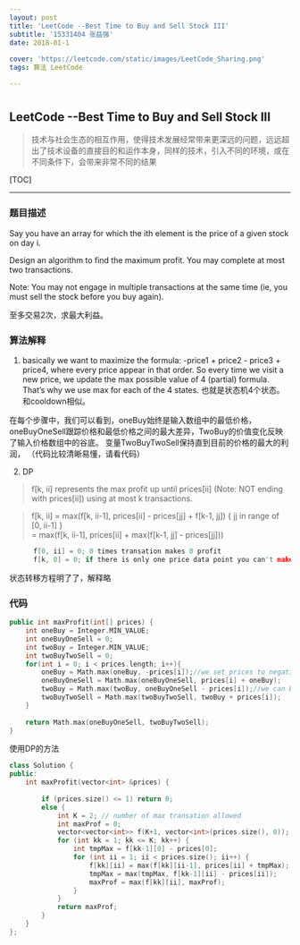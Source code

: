 ```yaml
---
layout: post
title: 'LeetCode --Best Time to Buy and Sell Stock III'
subtitle: '15331404 张益强'
date: 2018-01-1
 
cover: 'https://leetcode.com/static/images/LeetCode_Sharing.png'
tags: 算法 LeetCode

---
```


# 

## LeetCode --Best Time to Buy and Sell Stock III

> 技术与社会生态的相互作用，使得技术发展经常带来更深远的问题，远远超出了技术设备的直接目的和运作本身，同样的技术，引入不同的环境，或在不同条件下，会带来非常不同的结果


[TOC]

----
### 题目描述
Say you have an array for which the ith element is the price of a given stock on day i.

Design an algorithm to find the maximum profit. You may complete at most two transactions.

Note:
You may not engage in multiple transactions at the same time (ie, you must sell the stock before you buy again).

至多交易2次，求最大利益。

### 算法解释
1. basically we want to maximize the formula: -price1 + price2 - price3 + price4, where every price appear in that order. So every time we visit a new price, we update the max possible value of 4 (partial) formula. That’s why we use max for each of the 4 states.
  也就是状态机4个状态。和cooldown相似。

在每个步骤中，我们可以看到，oneBuy始终是输入数组中的最低价格，oneBuyOneSell跟踪价格和最低价格之间的最大差异，TwoBuy的价值变化反映了输入价格数组中的谷底。
变量TwoBuyTwoSell保持直到目前的价格的最大的利润，
（代码比较清晰易懂，请看代码）

2. DP

> f[k, ii] represents the max profit up until prices[ii] (Note: NOT ending with prices[ii]) using at most k transactions.     





>    f[k, ii] = max(f[k, ii-1], prices[ii] - prices[jj] + f[k-1, jj]) { jj in range of [0, ii-1] }      
>     = max(f[k, ii-1], prices[ii] + max(f[k-1, jj] - prices[jj]))

```c++
      f[0, ii] = 0; 0 times transation makes 0 profit
      f[k, 0] = 0; if there is only one price data point you can't make any money no matter how many times you can trade
```

状态转移方程明了了，解释略

### 代码

```c++
public int maxProfit(int[] prices) {
    int oneBuy = Integer.MIN_VALUE;
    int oneBuyOneSell = 0;
    int twoBuy = Integer.MIN_VALUE;
    int twoBuyTwoSell = 0;
    for(int i = 0; i < prices.length; i++){
        oneBuy = Math.max(oneBuy, -prices[i]);//we set prices to negative, so the calculation of profit will be convenient
        oneBuyOneSell = Math.max(oneBuyOneSell, prices[i] + oneBuy);
        twoBuy = Math.max(twoBuy, oneBuyOneSell - prices[i]);//we can buy the second only after first is sold
        twoBuyTwoSell = Math.max(twoBuyTwoSell, twoBuy + prices[i]);
    }
    
    return Math.max(oneBuyOneSell, twoBuyTwoSell);
}
```

使用DP的方法

```c++
class Solution {
public:
    int maxProfit(vector<int> &prices) {
        
        if (prices.size() <= 1) return 0;
        else {
            int K = 2; // number of max transation allowed
            int maxProf = 0;
            vector<vector<int>> f(K+1, vector<int>(prices.size(), 0));
            for (int kk = 1; kk <= K; kk++) {
                int tmpMax = f[kk-1][0] - prices[0];
                for (int ii = 1; ii < prices.size(); ii++) {
                    f[kk][ii] = max(f[kk][ii-1], prices[ii] + tmpMax);
                    tmpMax = max(tmpMax, f[kk-1][ii] - prices[ii]);
                    maxProf = max(f[kk][ii], maxProf);
                }
            }
            return maxProf;
        }
    }
};
```

